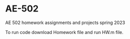 # AE-502
AE 502 homework assignments and projects spring 2023

To run code download Homework file and run HW.m file.
